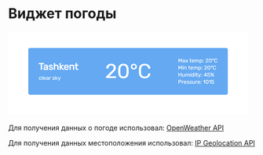 <h1>Виджет погоды</h1>

<img src="./weather-widget.png" alt="Виджет погоды">

<p>Для получения данных о погоде использовал: <a href="https://openweathermap.org/api">OpenWeather API<a/></p> 
<p>Для получения данных местоположения использовал: <a href="https://ip-api.com/">IP Geolocation API<a/></p>
